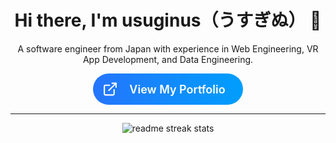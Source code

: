 <div align="center">
  <h1>Hi there, I'm usuginus（うすぎぬ） 👋</h1>
  <p>A software engineer from Japan with experience in Web Engineering, VR App Development, and Data Engineering.</p>
  <a href="https://usuginus.github.io/introduction-spa/" target="_blank">
    <svg xmlns="http://www.w3.org/2000/svg" width="240" height="50" viewBox="0 0 240 50">
      <defs>
        <linearGradient id="grad" x1="0%" y1="0%" x2="100%" y2="0%">
          <stop offset="0%" style="stop-color:#2575fc;stop-opacity:1" />
          <stop offset="100%" style="stop-color:#009efd;stop-opacity:1" />
        </linearGradient>
      </defs>
      <rect x="0" y="0" width="240" height="50" rx="25" ry="25" fill="url(#grad)" />
      <g transform="translate(15, 12.5)">
        <svg xmlns="http://www.w3.org/2000/svg" width="25" height="25" viewBox="0 0 24 24" fill="none" stroke="white" stroke-width="2" stroke-linecap="round" stroke-linejoin="round">
          <path d="M18 13v6a2 2 0 0 1-2 2H5a2 2 0 0 1-2-2V8a2 2 0 0 1 2-2h6"></path><polyline points="15 3 21 3 21 9"></polyline><line x1="10" y1="14" x2="21" y2="3"></line>
        </svg>
      </g>
      <text x="135" y="32" text-anchor="middle" font-family="-apple-system, BlinkMacSystemFont, 'Segoe UI', Roboto, 'Helvetica Neue', Arial, sans-serif" font-size="18" fill="white" font-weight="600">
        View My Portfolio
      </text>
    </svg>
  </a>
</div>

---

<div align="center">
  <img src="https://github-readme-streak-stats.herokuapp.com/?user=usuginus&theme=transparent&border_radius=10&card_width=600" alt="readme streak stats" />
</div>
